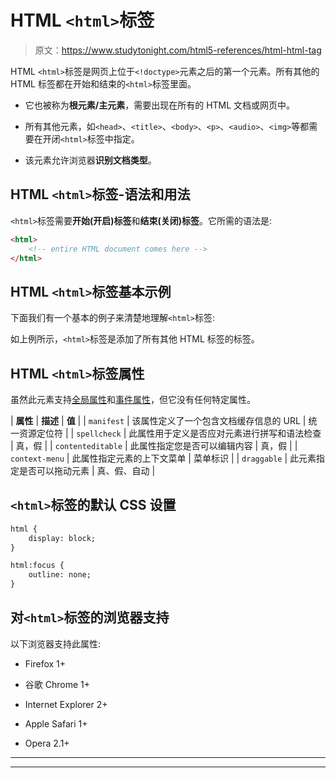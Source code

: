 # HTML `<html>`标签

> 原文：<https://www.studytonight.com/html5-references/html-html-tag>

HTML `<html>`标签是网页上位于`<!doctype>`元素之后的第一个元素。所有其他的 HTML 标签都在开始和结束的`<html>`标签里面。

*   它也被称为**根元素/主元素**，需要出现在所有的 HTML 文档或网页中。

*   所有其他元素，如`<head>`、`<title>`、`<body>`、`<p>`、`<audio>`、`<img>`等都需要在开闭`<html>`标签中指定。

*   该元素允许浏览器**识别文档类型**。

## HTML `<html>`标签-语法和用法

`<html>`标签需要**开始(开启)标签**和**结束(关闭)标签**。它所需的语法是:

```html
<html>
    <!-- entire HTML document comes here -->
</html> 
```

## HTML `<html>`标签基本示例

下面我们有一个基本的例子来清楚地理解`<html>`标签:

如上例所示，`<html>`标签是添加了所有其他 HTML 标签的标签。

## HTML `<html>`标签属性

虽然此元素支持[全局属性](https://www.studytonight.com/html5-references/html-global-attributes)和[事件属性](https://www.studytonight.com/html5-references/html-event-attributes)，但它没有任何特定属性。

| **属性** | **描述** | **值** |
| `manifest` | 该属性定义了一个包含文档缓存信息的 URL | 统一资源定位符 |
| `spellcheck` | 此属性用于定义是否应对元素进行拼写和语法检查 | 真，假 |
| `contenteditable` | 此属性指定您是否可以编辑内容 | 真，假 |
| `context-menu` | 此属性指定元素的上下文菜单 | 菜单标识 |
| `draggable` | 此元素指定是否可以拖动元素 | 真、假、自动 |

## `<html>`标签的默认 CSS 设置

```html
html {
    display: block;
}

html:focus {
    outline: none;
}
```

## 对`<html>`标签的浏览器支持

以下浏览器支持此属性:

*   Firefox 1+

*   谷歌 Chrome 1+

*   Internet Explorer 2+

*   Apple Safari 1+

*   Opera 2.1+

* * *

* * *
